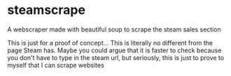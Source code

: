 # steamscrape
A webscraper made with beautiful soup to scrape the steam sales section

This is just for a proof of concept... This is literally no different from the page Steam has. Maybe you could argue that it is faster to check because you don't have to type in the steam url, but seriously, this is just to prove to myself that I can scrape websites


